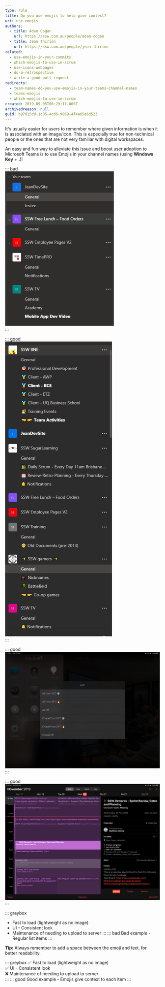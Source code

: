 ```yaml
---
type: rule
title: Do you use emojis to help give context?
uri: use-emojis
authors:
  - title: Adam Cogan
    url: https://ssw.com.au/people/adam-cogan
  - title: Jean Thirion
    url: https://ssw.com.au/people/jean-thirion
related:
  - use-emojis-in-your-commits
  - which-emojis-to-use-in-scrum
  - use-icons-webpages
  - do-a-retrospective
  - write-a-good-pull-request
redirects:
  - team-names-do-you-use-emojis-in-your-teams-channel-names
  - teams-emojis
  - which-emojis-to-use-in-scrum
created: 2019-09-05T06:29:11.000Z
archivedreason: null
guid: b97d15dd-1c05-4cd6-9869-4f4a05e6d523
---
```


It's usually easier for users to remember where given information is when it is associated with an image/icon. This is especially true for non-technical people or the ones that are not very familiar with digital workspaces.

<!--endintro-->

An easy and fun way to alleviate this issue and boost user adoption to Microsoft Teams is to use Emojis in your channel names (using **Windows Key** + **.**)!

::: bad  
![Figure: Bad example - Teams Channel names without emojis](/rules/use-emojis/Teams_Emojis_Bad.png)  
:::

::: good  
![Figure: Good example - Teams Channel names have emojis](/rules/use-emojis/Teams_Emojis_Good.png)  
:::

::: good  
![Figure: Good example - Control4 automation Mobile UI is more friendly with emojis](/rules/use-emojis/control4-emojis.png)
:::

::: good  
![Figure: Good example - Some appointments can benefit from an emoji too, like a Sprint meeting in Scrum](/rules/use-emojis/calendar-emoji.png)  
:::

::: greybox
* Fast to load (lightweight as no image)
* UI - Consistent look
* Maintenance of needing to upload to server
:::
::: bad
Bad example - Regular list items
:::

**Tip:** Always remember to add a space between the emoji and text, for better readability.

::: greybox
✅ Fast to load (lightweight as no image)  
✅ UI - Consistent look  
❌ Maintenance of needing to upload to server  
:::
::: good
Good example - Emojis give context to each item
:::


